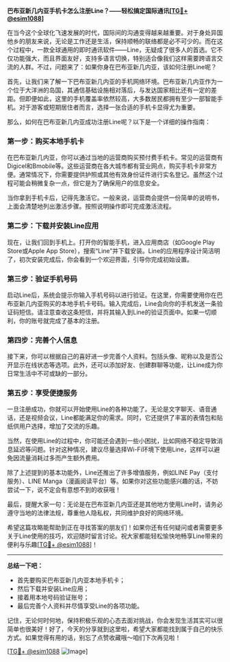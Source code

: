 **巴布亚新几内亚手机卡怎么注册Line？——轻松搞定国际通讯[[TG💪+ @esim1088](https://t.me/s/esim1088)]**

在当今这个全球化飞速发展的时代，国际间的沟通变得越来越重要。对于身处异国他乡的朋友来说，无论是工作还是生活，保持顺畅的联络都是必不可少的。而在这个过程中，一款全球通用的即时通讯软件——Line，无疑成了很多人的首选。它不仅功能强大，而且界面友好，支持多语言切换，特别适合像我们这样需要跨语言交流的人群。不过，问题来了：如果你身在巴布亚新几内亚，该如何注册Line呢？

首先，让我们来了解一下巴布亚新几内亚的手机网络环境。巴布亚新几内亚作为一个位于大洋洲的岛国，其通信基础设施相对落后，与发达国家相比还有一定的差距。但即便如此，这里的手机覆盖率依然较高，大多数居民都拥有至少一部智能手机。对于游客或短期居住者而言，选择一张合适的手机卡显得尤为重要。

那么，如何在巴布亚新几内亚成功注册Line呢？以下是一个详细的操作指南：

### **第一步：购买本地手机卡**
在巴布亚新几内亚，你可以通过当地的运营商购买预付费手机卡。常见的运营商有Digicel和Bmobile等。这些运营商在各大城市都有营业网点，购买手机卡非常方便。通常情况下，你需要提供护照或其他有效身份证件进行实名登记。虽然这个过程可能会稍微复杂一点，但它是为了确保用户的信息安全。

当你拿到手机卡后，记得先激活它。一般来说，运营商会提供一份简单的说明书，上面会清楚地列出激活步骤。按照说明操作即可完成激活流程。

### **第二步：下载并安装Line应用**
现在，让我们回到手机上。打开你的智能手机，进入应用商店（如Google Play Store或Apple App Store），搜索“Line”并下载安装。Line的应用程序设计简洁明了，初次安装完成后，你会看到一个欢迎界面，引导你完成初始设置。

### **第三步：验证手机号码**
启动Line后，系统会提示你输入手机号码以进行验证。在这里，你需要使用你在巴布亚新几内亚购买的本地手机卡号码。输入完成后，Line会向你的手机发送一条验证码短信。请注意查收这条短信，并将其输入到Line的验证页面中。如果一切顺利，你的账号就完成了基本的注册。

### **第四步：完善个人信息**
接下来，你可以根据自己的喜好进一步完善个人资料。包括头像、昵称以及是否公开显示在线状态等选项。此外，还可以添加好友、创建群聊等功能，让Line成为你日常生活中不可或缺的一部分。

### **第五步：享受便捷服务**
一旦注册成功，你就可以开始使用Line的各种功能了。无论是文字聊天、语音通话，还是视频会议，Line都能满足你的需求。同时，它还提供了丰富的表情包和贴纸供用户选择，增加了交流的乐趣。

当然，在使用Line的过程中，你可能还会遇到一些小困扰，比如网络不稳定导致消息延迟等问题。针对这种情况，建议尽量选择Wi-Fi环境下使用Line，这样可以避免因流量消耗过多而产生额外费用。

除了上述提到的基本功能外，Line还推出了许多增值服务，例如LINE Pay（支付服务）、LINE Manga（漫画阅读平台）等。如果你对这些功能感兴趣的话，不妨尝试一下，说不定会有意想不到的收获哦！

最后，提醒大家一句：无论是在巴布亚新几内亚还是其他地方使用Line时，请务必遵守当地的法律法规，尊重他人隐私权，共同维护良好的网络环境。

希望这篇攻略能帮助到正在寻找答案的朋友们！如果你还有任何疑问或者需要更多关于Line使用的技巧，欢迎随时留言讨论。祝大家都能轻松愉快地畅享Line带来的便利与乐趣[[TG💪+ @esim1088](https://t.me/s/esim1088)]！

---

**总结一下吧：**
- 首先要购买巴布亚新几内亚本地手机卡；
- 然后下载并安装Line应用；
- 接着用本地号码验证账号；
- 最后完善个人资料并尽情享受Line的各项功能。

记住，无论何时何地，保持积极乐观的心态去面对挑战，你会发现生活其实可以很简单也很美好！好了，今天的分享就到这里啦，希望大家都能找到属于自己的快乐方式。如果觉得有用的话，别忘了点赞收藏哦～咱们下次再见啦！

[[TG💪+ @esim1088](https://t.me/s/esim1088) ![Image](https://i.postimg.cc/4NQfJmqS/Snipaste-2025-05-13-00-14-12.png)]